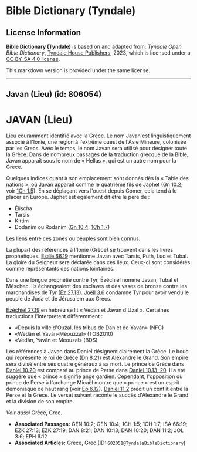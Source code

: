 # Bible Dictionary (Tyndale)

## License Information

**Bible Dictionary (Tyndale)** is based on and adapted from: _Tyndale Open Bible Dictionary_, [Tyndale House Publishers](https://tyndaleopenresources.com/), 2023, which is licensed under a [CC BY-SA 4.0 license](https://creativecommons.org/licenses/by-sa/4.0/legalcode.en).

This markdown version is provided under the same license.



--------------------------------

## Javan (Lieu) (id: 806054)

JAVAN (Lieu)
============

Lieu couramment identifié avec la Grèce. Le nom Javan est linguistiquement associé à l'Ionie, une région à l'extrême ouest de l'Asie Mineure, colonisée par les Grecs. Avec le temps, le nom Javan sera utilisé pour désigner toute la Grèce. Dans de nombreux passages de la traduction grecque de la Bible, Javan apparaît sous le nom de « Hellas », qui est un autre nom pour la Grèce.

Quelques indices quant à son emplacement sont donnés dès la « Table des nations », où Javan apparaît comme le quatrième fils de Japhet ([Gn 10\.2](https://ref.ly/Gen10:2); voir [1Ch 1\.5](https://ref.ly/1Chr1:5)). En se déplaçant vers l'ouest depuis Gomer, cela tend à le placer en Europe. Japhet est également dit être le père de :

* Élischa
* Tarsis
* Kittim
* Dodanim ou Rodanim ([Gn 10\.4](https://ref.ly/Gen10:4); [1Ch 1\.7](https://ref.ly/1Chr1:7))

Les liens entre ces zones ou peuples sont bien connus.

La plupart des références à l'Ionie (Grèce) se trouvent dans les livres prophétiques. [Ésaïe 66\.19](https://ref.ly/Isa66:19) mentionne Javan avec Tarsis, Puth, Lud et Tubal. La gloire du Seigneur sera déclarée dans ces lieux. Ceux\-ci sont considérés comme représentants des nations lointaines.

Dans une longue prophétie contre Tyr, Ézéchiel nomme Javan, Tubal et Méschec. Ils échangeaient des esclaves et des vases de bronze contre les marchandises de Tyr ([Ez 27\.13](https://ref.ly/Ezek27:13)). [Joëll 3\.6](https://ref.ly/Joel3:6) condamne Tyr pour avoir vendu le peuple de Juda et de Jérusalem aux Grecs.

[Ézéchiel 27\.19](https://ref.ly/Ezek27:19) en hébreu se lit « Vedan et Javan d'Uzal ». Certaines traductions l'interprètent différemment :

* «Depuis la ville d'Ouzal, les tribus de Dan et de Yavan» (NFC)
* «Wedân et Yavân\-Méouzzal» (TOB2010\)
* «Vedân, Yavân et Meouzal» (BDS)

Les références à Javan dans Daniel désignent clairement la Grèce. Le bouc qui représente le roi de Grèce ([Dn 8\.21](https://ref.ly/Dan8:21)) est Alexandre le Grand. Son empire sera divisé entre ses quatre généraux à sa mort. Le prince de Grèce dans [Daniel 10\.20](https://ref.ly/Dan10:20) est comparé au prince de Perse dans [Daniel 10\.13, 20](https://ref.ly/Dan10:13,Dan10:20). Il a été suggéré que « prince » signifie ange gardien. Cependant, l'opposition du prince de Perse à l'archange Micaël montre que « prince » est un esprit démoniaque de haut rang (voir [Ep 6\.12](https://ref.ly/Eph6:12)). [Daniel 11\.2](https://ref.ly/Dan11:2) prédit un conflit entre la Perse et la Grèce. Le verset suivant raconte le succès d'Alexandre le Grand et la division de son empire.

*Voir aussi* Grèce, Grec.

* **Associated Passages:** GEN 10:2; GEN 10:4; 1CH 1:5; 1CH 1:7; ISA 66:19; EZK 27:13; EZK 27:19; DAN 8:21; DAN 10:13; DAN 10:20; DAN 11:2; JOL 3:6; EPH 6:12
* **Associated Articles:** Grèce, Grec (ID: `602051@TyndaleBibleDictionary`)

